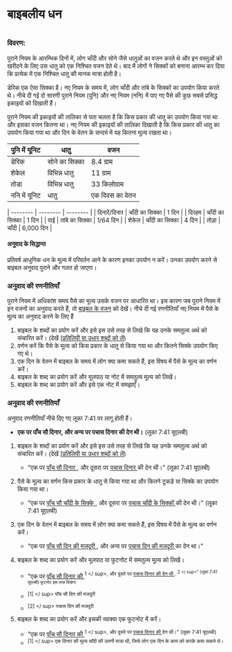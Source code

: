 # बाइबलीय धन

 #

### विवरण:

पुराने नियम के आरम्भिक दिनों में, लोग चाँदी और सोने जैसे धातुओं का वजन करते थे और इन वस्तुओं को खरीदने के लिए उस धातु को एक निश्चित वजन देते थे। बाद में लोगों ने सिक्कों को बनाना आरम्भ कर दिया कि प्रत्येक में एक निश्चित धातु की मानक मात्रा होती है।

डेरिक एक ऐसा सिक्का है। नए नियम के समय में, लोग चाँदी और तांबे के सिक्कों का उपयोग किया करते थे। नीचे दी गई दो सारणी पुराने नियम (पुनि) और नए नियम (ननि) में पाए गए पैसे की कुछ सबसे प्रसिद्ध इकाइयों को दिखाती हैं।

पुराने नियम की इकाइयों की तालिका से पता चलता है कि किस प्रकार की धातु का उपयोग किया गया था और इसका वजन कितना था। नए नियम की इकाइयों की तालिका दिखाती है कि किस प्रकार की धातु का उपयोग किया गया था और दिन के वेतन के सन्दर्भ में यह कितना मूल्य रखता था।

| पुनि में यूनिट | धातु | वजन |
| -------- | -------- | -------- |
| डेरिक         | सोने का सिक्का        |   8.4 ग्राम |
| शेकेल |           विभिन्न धातु |          11 ग्राम |
| तोडा |         विभिन्न धातु |               33 किलोग्राम |
| ननि में यूनिट        | धातु          |  एक दिवस का वेतन |

| -------- | -------- | -------- |
| दिनारें/दिनार | चाँदी का सिक्का      | 1 दिन |
| दिरहम        | चाँदी का सिक्का       | 1 दिन |
| पाई   | तांबे का सिक्का     | 1/64 दिन |
| शेकेल | चाँदी का सिक्का | 4 दिन |
| तोड़ा     | चाँदी      | 6,000 दिन |

#### अनुवाद के सिद्धान्त

प्रतिवर्ष आधुनिक धन के मूल्य में परिवर्तन आने के कारण इनका उपयोग न करें। उनका उपयोग करने से बाइबल अनुवाद पुराने और गलत हो जाएगा।

### अनुवाद की रणनीतियाँ

पुराने नियम में अधिकांश समय पैसे का मूल्य उसके वजन पर आधारित था। इस कारण जब पुराने नियम में इन वजनों का अनुवाद करते हैं, तो [बाइबल के वजन](../translate-bweight/01.md) को देखें। नीचे दी गई रणनीतियाँ नए नियम में पैसे के मूल्य का अनुवाद करने के लिए हैं

1. बाइबल के शब्दों का प्रयोग करें और इसे इस उसे तरह से लिखे कि यह उनके समतुल्य अर्थ को संचारित करें। (देखें [[प्रतिलिपी या उधार शब्दों को लें](../translate-transliterate/01.md))
1. वर्णन करें कि पैसे के मूल्य को किस प्रकार के धातु से किया गया था और कितने सिक्के उपयोग किए गए थे।
1. एक दिन के वेतन में बाइबल के समय में लोग क्या कमा सकते हैं, इस विषय में पैसे के मूल्य का वर्णन करें।
1. बाइबल के शब्द का प्रयोग करें और मूलपाठ या नोट में समतुल्य मूल्य को लिखें।
1. बाइबल के शब्द का प्रयोग करें और इसे एक नोट में समझाएँ।

### अनुवाद की रणनीतियाँ

अनुवाद रणनीतियाँ नीचे दिए गए लूका 7:41 पर लागू होती हैं।

* **एक पर पाँच सौ दिनार, और अन्य पर पचास दिनार की देन थी।** (लूका 7:41 यूएलबी)

1. बाइबल के शब्दों का प्रयोग करें और इसे इस उसे तरह से लिखे कि यह उनके समतुल्य अर्थ को संचारित करें। (देखें [[प्रतिलिपी या उधार शब्दों को लें](../translate-transliterate/01.md))

	* "एक पर <u> पाँच सौ दिनार </u>, और दूसरा पर <u> पचास दिनार </u> की देन थी।" (लूका 7:41 यूएलबी)

1. पैसे के मूल्य का वर्णन किस प्रकार के धातु से किया गया था और कितने टुकड़े या सिक्के का उपयोग किया गया था।

	* "एक पर <u> पाँच सौ चाँदी के सिक्के </u>, और दूसरा पर <u> पचास चाँदी के सिक्कों </u> की देन थी।" (लूका 7:41 यूएलबी)

1. एक दिन के वेतन में बाइबल के समय में लोग क्या कमा सकते हैं, इस विषय में पैसे के मूल्य का वर्णन करें।

	* "एक पर <u> पाँच सौ दिन की मजदूरी </u>, और अन्य पर <u> पचास दिन की मजदूरी </u> का देन था।"

1. बाइबल के शब्द का प्रयोग करें और मूलपाठ या फुटनोट में समतुल्य मूल्य को लिखें।

	* "एक पर <u> पाँच सौ दिनार की </u> <sup> 1 </ sup>, और दूसरे पर <u> पचास दिनार की देन थी </u>. <Sup> 2 </ sup>" (लूका 7:41 यूएलबी) फुटनोट इस तरह दिखेगा:

	* <sup> [1] </ sup> पाँच सौ दिन की मजदूरी
	* <sup> [2] </ sup> पचास दिन की मजदूरी

1. बाइबल के शब्द का प्रयोग करें और इसकी व्याक्या एक फुटनोट में करें।

	* "एक पर <u> पाँच सौ दिनार की </u> <sup> 1 </ sup>, और दूसरे पर <u> पचास दिनार की </u> देन थी।" (लूका 7:41 यूएलबी)
	* <sup> [1] </ sup> एक दिनार की मूल्य चाँदी की उतनी मात्रा थी, जिसे लोग एक दिन के काम को करके कमा सकते थे।

